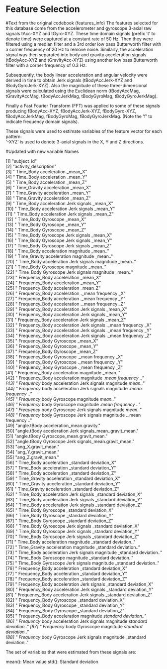 Feature Selection 
=================
#Text from the original codebook (features_info)
The features selected for this database come from the accelerometer and gyroscope 3-axial raw signals tAcc-XYZ and tGyro-XYZ. These time domain signals (prefix 't' to denote time) were captured at a constant rate of 50 Hz. Then they were filtered using a median filter and a 3rd order low pass Butterworth filter with a corner frequency of 20 Hz to remove noise. Similarly, the acceleration signal was then separated into body and gravity acceleration signals (tBodyAcc-XYZ and tGravityAcc-XYZ) using another low pass Butterworth filter with a corner frequency of 0.3 Hz. 

Subsequently, the body linear acceleration and angular velocity were derived in time to obtain Jerk signals (tBodyAccJerk-XYZ and tBodyGyroJerk-XYZ). Also the magnitude of these three-dimensional signals were calculated using the Euclidean norm (tBodyAccMag, tGravityAccMag, tBodyAccJerkMag, tBodyGyroMag, tBodyGyroJerkMag). 

Finally a Fast Fourier Transform (FFT) was applied to some of these signals producing fBodyAcc-XYZ, fBodyAccJerk-XYZ, fBodyGyro-XYZ, fBodyAccJerkMag, fBodyGyroMag, fBodyGyroJerkMag. (Note the 'f' to indicate frequency domain signals). 

These signals were used to estimate variables of the feature vector for each pattern:  
'-XYZ' is used to denote 3-axial signals in the X, Y and Z directions.

#Updated with new variable Names

 [1] "subject_id"                                                                   
 [2] "activity_description"                                                         
 [3] " Time_Body acceleration _mean_X"                                              
 [4] " Time_Body acceleration _mean_Y"                                              
 [5] " Time_Body acceleration _mean_Z"                                              
 [6] " Time_Gravity acceleration _mean_X"                                           
 [7] " Time_Gravity acceleration _mean_Y"                                           
 [8] " Time_Gravity acceleration _mean_Z"                                           
 [9] " Time_Body acceleration  Jerk signals _mean_X"                                
[10] " Time_Body acceleration  Jerk signals _mean_Y"                                
[11] " Time_Body acceleration  Jerk signals _mean_Z"                                
[12] " Time_Body Gyroscope _mean_X"                                                 
[13] " Time_Body Gyroscope _mean_Y"                                                 
[14] " Time_Body Gyroscope _mean_Z"                                                 
[15] " Time_Body Gyroscope  Jerk signals _mean_X"                                   
[16] " Time_Body Gyroscope  Jerk signals _mean_Y"                                   
[17] " Time_Body Gyroscope  Jerk signals _mean_Z"                                   
[18] " Time_Body acceleration  magnitude _mean.."                                   
[19] " Time_Gravity acceleration  magnitude _mean.."                                
[20] " Time_Body acceleration  Jerk signals  magnitude _mean.."                     
[21] " Time_Body Gyroscope  magnitude _mean.."                                      
[22] " Time_Body Gyroscope  Jerk signals  magnitude _mean.."                        
[23] " Frequency_Body acceleration _mean_X"                                         
[24] " Frequency_Body acceleration _mean_Y"                                         
[25] " Frequency_Body acceleration _mean_Z"                                         
[26] " Frequency_Body acceleration ._mean frequency _X"                             
[27] " Frequency_Body acceleration ._mean frequency _Y"                             
[28] " Frequency_Body acceleration ._mean frequency _Z"                             
[29] " Frequency_Body acceleration  Jerk signals _mean_X"                           
[30] " Frequency_Body acceleration  Jerk signals _mean_Y"                           
[31] " Frequency_Body acceleration  Jerk signals _mean_Z"                           
[32] " Frequency_Body acceleration  Jerk signals ._mean frequency _X"               
[33] " Frequency_Body acceleration  Jerk signals ._mean frequency _Y"               
[34] " Frequency_Body acceleration  Jerk signals ._mean frequency _Z"               
[35] " Frequency_Body Gyroscope _mean_X"                                            
[36] " Frequency_Body Gyroscope _mean_Y"                                            
[37] " Frequency_Body Gyroscope _mean_Z"                                            
[38] " Frequency_Body Gyroscope ._mean frequency _X"                                
[39] " Frequency_Body Gyroscope ._mean frequency _Y"                                
[40] " Frequency_Body Gyroscope ._mean frequency _Z"                                
[41] " Frequency_Body acceleration  magnitude _mean.."                              
[42] " Frequency_Body acceleration  magnitude ._mean frequency .."                  
[43] " Frequency_ body  acceleration  Jerk signals  magnitude _mean.."              
[44] " Frequency_ body  acceleration  Jerk signals  magnitude ._mean frequency .."  
[45] " Frequency_ body  Gyroscope  magnitude _mean.."                               
[46] " Frequency_ body  Gyroscope  magnitude ._mean frequency .."                   
[47] " Frequency_ body  Gyroscope  Jerk signals  magnitude _mean.."                 
[48] " Frequency_ body  Gyroscope  Jerk signals  magnitude ._mean frequency .."     
[49] "angle.tBody acceleration_mean.gravity."                                       
[50] "angle.tBody acceleration  Jerk signals_mean..gravit_mean."                    
[51] "angle.tBody Gyroscope_mean.gravit_mean."                                      
[52] "angle.tBody Gyroscope  Jerk signals_mean.gravit_mean."                        
[53] "ang_X.gravit_mean."                                                           
[54] "ang_Y.gravit_mean."                                                           
[55] "ang_Z.gravit_mean."                                                           
[56] " Time_Body acceleration _standard deviation_X"                                
[57] " Time_Body acceleration _standard deviation_Y"                                
[58] " Time_Body acceleration _standard deviation_Z"                                
[59] " Time_Gravity acceleration _standard deviation_X"                             
[60] " Time_Gravity acceleration _standard deviation_Y"                             
[61] " Time_Gravity acceleration _standard deviation_Z"                             
[62] " Time_Body acceleration  Jerk signals _standard deviation_X"                  
[63] " Time_Body acceleration  Jerk signals _standard deviation_Y"                  
[64] " Time_Body acceleration  Jerk signals _standard deviation_Z"                  
[65] " Time_Body Gyroscope _standard deviation_X"                                   
[66] " Time_Body Gyroscope _standard deviation_Y"                                   
[67] " Time_Body Gyroscope _standard deviation_Z"                                   
[68] " Time_Body Gyroscope  Jerk signals _standard deviation_X"                     
[69] " Time_Body Gyroscope  Jerk signals _standard deviation_Y"                     
[70] " Time_Body Gyroscope  Jerk signals _standard deviation_Z"                     
[71] " Time_Body acceleration  magnitude _standard deviation.."                     
[72] " Time_Gravity acceleration  magnitude _standard deviation.."                  
[73] " Time_Body acceleration  Jerk signals  magnitude _standard deviation.."       
[74] " Time_Body Gyroscope  magnitude _standard deviation.."                        
[75] " Time_Body Gyroscope  Jerk signals  magnitude _standard deviation.."          
[76] " Frequency_Body acceleration _standard deviation_X"                           
[77] " Frequency_Body acceleration _standard deviation_Y"                           
[78] " Frequency_Body acceleration _standard deviation_Z"                           
[79] " Frequency_Body acceleration  Jerk signals _standard deviation_X"             
[80] " Frequency_Body acceleration  Jerk signals _standard deviation_Y"             
[81] " Frequency_Body acceleration  Jerk signals _standard deviation_Z"             
[82] " Frequency_Body Gyroscope _standard deviation_X"                              
[83] " Frequency_Body Gyroscope _standard deviation_Y"                              
[84] " Frequency_Body Gyroscope _standard deviation_Z"                              
[85] " Frequency_Body acceleration  magnitude _standard deviation.."                
[86] " Frequency_ body  acceleration  Jerk signals  magnitude _standard deviation.."
[87] " Frequency_ body  Gyroscope  magnitude _standard deviation.."                 
[88] " Frequency_ body  Gyroscope  Jerk signals  magnitude _standard deviation.."   

The set of variables that were estimated from these signals are: 

mean(): Mean value
std(): Standard deviation
